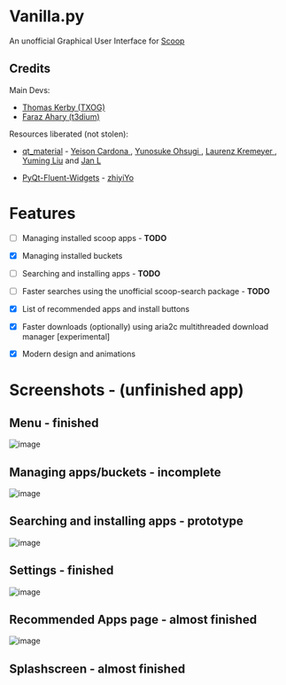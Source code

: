# Vanilla.py
An unofficial Graphical User Interface for [Scoop](https://scoop.sh/)


## Credits

Main Devs:
- [Thomas Kerby (TXOG)](https://github.com/TXOG)
- [Faraz Ahary (t3dium)](https://github.com/t3dium)

Resources liberated (not stolen):
- [qt_material](https://github.com/UN-GCPDS/qt-material) - [Yeison Cardona ](https://github.com/YeisonCardona), [Yunosuke Ohsugi ](https://github.com/5yutan5), [Laurenz Kremeyer ](https://github.com/kremeyer), [Yuming Liu](https://github.com/yuriok) and [Jan L](https://github.com/sitic)

- [PyQt-Fluent-Widgets](https://github.com/zhiyiYo/PyQt-Fluent-Widgets) - [zhiyiYo](https://github.com/zhiyiYo)

# Features 

- [ ] Managing installed scoop apps - **TODO**
- [x] Managing installed buckets
- [ ] Searching and installing apps - **TODO**
- [ ] Faster searches using the unofficial scoop-search package - **TODO**
- [x] List of recommended apps and install buttons
- [x] Faster downloads (optionally) using aria2c multithreaded download manager [experimental]
- [x] Modern design and animations


# Screenshots - (unfinished app)

## Menu - finished
![image](https://user-images.githubusercontent.com/83690012/189527420-f4c87785-fc06-4895-a238-8479a1b626d4.png)

## Managing apps/buckets - incomplete
![image](https://user-images.githubusercontent.com/83690012/189457452-99296bee-657c-4e0d-af0f-7d98dfbc85e8.png)

## Searching and installing apps - prototype
![image](https://user-images.githubusercontent.com/83690012/189527556-8e43c4b2-c263-48a7-b14d-4095556660d8.png)

## Settings - finished
![image](https://user-images.githubusercontent.com/83690012/189457521-2521a2e8-99df-4ee6-9e45-1ce4d80f5070.png)

## Recommended Apps page - almost finished
![image](https://user-images.githubusercontent.com/83690012/189527494-b2707ae3-0061-44f8-8133-12c47a856ed4.png)

## Splashscreen - almost finished


